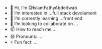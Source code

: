 - 👋 Hi, I’m @IslamFathyAbdeltwab
- 👀 I’m interested in ...full stack devolement
- 🌱 I’m currently learning ...front end 
- 💞️ I’m looking to collaborate on ...
- 📫 How to reach me ...
- 😄 Pronouns: ...
- ⚡ Fun fact: ...

<!---
IslamFathyAbdeltwab/IslamFathyAbdeltwab is a ✨ special ✨ repository because its `README.md` (this file) appears on your GitHub profile.
You can click the Preview link to take a look at your changes.
--->
